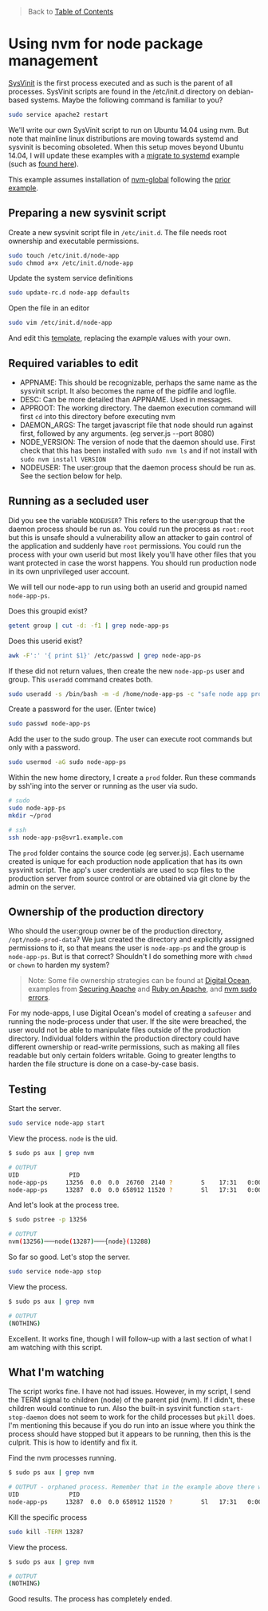 > Back to [Table of Contents](https://github.com/jpfluger/examples)

# Using nvm for node package management

[SysVinit](https://wiki.archlinux.org/index.php/SysVinit) is the first process executed and as such is the parent of all processes. SysVinit scripts are found in the /etc/init.d directory on debian-based systems. Maybe the following command is familiar to you?

```bash
sudo service apache2 restart
```

We'll write our own SysVinit script to run on Ubuntu 14.04 using nvm. But note that mainline linux distributions are moving towards systemd and sysvinit is becoming obsoleted. When this setup moves beyond Ubuntu 14.04, I will update these examples with a [migrate to systemd](https://wiki.archlinux.org/index.php/SysVinit#Migration_to_systemd) example (such as [found here](http://java.dzone.com/articles/nodejs-production)).

This example assumes installation of [nvm-global](https://github.com/xtuple/nvm) following the [prior example](https://github.com/jpfluger/examples/blob/master/ubuntu-14.04/nvm-for-node-package-management.md).

## Preparing a new sysvinit script

Create a new sysvinit script file in `/etc/init.d`. The file needs root ownership and executable permissions.

```bash
sudo touch /etc/init.d/node-app
sudo chmod a+x /etc/init.d/node-app
```

Update the system service definitions

```bash
sudo update-rc.d node-app defaults
```

Open the file in an editor

```bash
sudo vim /etc/init.d/node-app
```

And edit this [template](https://github.com/jpfluger/examples/blob/master/ubuntu-14.04/sysvinit/node-app), replacing the example values with your own. 

## Required variables to edit

* APPNAME: This should be recognizable, perhaps the same name as the sysvinit script. It also becomes the name of the pidfile and logfile.
* DESC: Can be more detailed than APPNAME. Used in messages.
* APPROOT: The working directory. The daemon execution command will first `cd` into this directory before executing nvm
* DAEMON_ARGS: The target javascript file that node should run against first, followed by any arguments. (eg server.js --port 8080)
* NODE_VERSION: The version of node that the daemon should use. First check that this has been installed with `sudo nvm ls` and if not install with `sudo nvm install VERSION`
* NODEUSER: The user:group that the daemon process should be run as. See the section below for help.

## Running as a secluded user

Did you see the variable `NODEUSER`? This refers to the user:group that the daemon process should be run as. You could run the process as `root:root` but this is unsafe should a vulnerability allow an attacker to gain control of the application and suddenly have `root` permissions. You could run the process with your own userid but most likely you'll have other files that you want protected in case the worst happens. You should run production node in its own unprivileged user account.

We will tell our node-app to run using both an userid and groupid named `node-app-ps`. 

Does this groupid exist?

```bash
getent group | cut -d: -f1 | grep node-app-ps
```

Does this userid exist?

```bash
awk -F':' '{ print $1}' /etc/passwd | grep node-app-ps
```

If these did not return values, then create the new `node-app-ps` user and group. This `useradd` command creates both.


```bash
sudo useradd -s /bin/bash -m -d /home/node-app-ps -c "safe node app process" node-app-ps
```

Create a password for the user. (Enter twice)

```bash
sudo passwd node-app-ps
```

Add the user to the sudo group. The user can execute root commands but only with a password.

```bash
sudo usermod -aG sudo node-app-ps
```

Within the new home directory, I create a `prod` folder. Run these commands by ssh'ing into the server or running as the user via sudo.

```bash
# sudo
sudo node-app-ps
mkdir ~/prod

# ssh
ssh node-app-ps@svr1.example.com
```

The `prod` folder contains the source code (eg server.js). Each username created is unique for each production node application that has its own sysvinit script. The app's user credentials are used to scp files to the production server from source control or are obtained via git clone by the admin on the server. 

## Ownership of the production directory

Who should the user:group owner be of the production directory, `/opt/node-prod-data`?  We just created the directory and explicitly assigned permissions to it, so that means the user is `node-app-ps` and the group is `node-app-ps`. But is that correct?  Shouldn't I do something more with `chmod` or `chown` to harden my system?

> Note: Some file ownership strategies can be found at [Digital Ocean](https://www.digitalocean.com/community/tutorials/how-to-use-pm2-to-setup-a-node-js-production-environment-on-an-ubuntu-vps), examples from [Securing Apache](http://www.thegeekstuff.com/2011/03/apache-hardening/) and [Ruby on Apache](http://stackoverflow.com/questions/6037286/what-permissions-are-needed-for-apache-passenger), and [nvm sudo errors](http://stackoverflow.com/questions/16151018/npm-throws-error-without-sudo).

For my node-apps, I use Digital Ocean's model of creating a `safeuser` and running the node-process under that user. If the site were breached, the user would not be able to manipulate files outside of the production directory. Individual folders within the production directory could have different ownership or read-write permissions, such as making all files readable but only certain folders writable. Going to greater lengths to harden the file structure is done on a case-by-case basis. 

## Testing

Start the server. 

```bash
sudo service node-app start
```

View the process. `node` is the uid.

```bash
$ sudo ps aux | grep nvm

# OUTPUT
UID              PID
node-app-ps     13256  0.0  0.0  26760  2140 ?        S    17:31   0:00 /bin/bash /usr/local/bin/nvm run 0.10.32 server.js
node-app-ps     13287  0.0  0.0 658912 11520 ?        Sl   17:31   0:00 /usr/local/nvm/v0.10.32/bin/node server.js
```

And let's look at the process tree.

```bash
$ sudo pstree -p 13256

# OUTPUT
nvm(13256)───node(13287)───{node}(13288)
```

So far so good. Let's stop the server.

```bash
sudo service node-app stop
```

View the process.

```bash
$ sudo ps aux | grep nvm

# OUTPUT
(NOTHING)
```

Excellent. It works fine, though I will follow-up with a last section of what I am watching with this script.

## What I'm watching

The script works fine. I have not had issues. However, in my script, I send the TERM signal to children (node) of the parent pid (nvm). If I didn't, these children would continue to run. Also the built-in sysvinit function `start-stop-daemon` does not seem to work for the child processes but `pkill` does. I'm mentioning this because if you do run into an issue where you think the process should have stopped but it appears to be running, then this is the culprit. This is how to identify and fix it.

Find the nvm processes running.

```bash
$ sudo ps aux | grep nvm

# OUTPUT - orphaned process. Remember that in the example above there were two records returned!
UID              PID
node-app-ps     13287  0.0  0.0 658912 11520 ?        Sl   17:31   0:00 /usr/local/nvm/v0.10.32/bin/node server.js
```

Kill the specific process

```bash
sudo kill -TERM 13287
```

View the process.

```bash
$ sudo ps aux | grep nvm

# OUTPUT
(NOTHING)
```

Good results. The process has completely ended.
